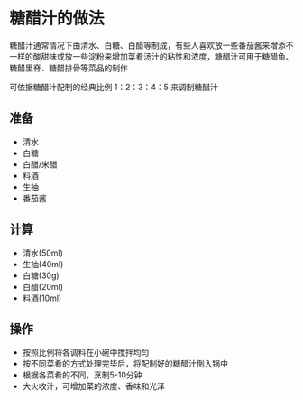 # 糖醋汁的做法

糖醋汁通常情况下由清水、白糖、白醋等制成，有些人喜欢放一些番茄酱来增添不一样的酸甜味或放一些淀粉来增加菜肴汤汁的粘性和浓度，糖醋汁可用于糖醋鱼、糖醋里脊、糖醋排骨等菜品的制作

可依据糖醋汁配制的经典比例 1：2：3：4：5 来调制糖醋汁

## 准备

* 清水
* 白糖
* 白醋/米醋
* 料酒
* 生抽
* 番茄酱

## 计算

* 清水(50ml)
* 生抽(40ml)
* 白糖(30g)
* 白醋(20ml)
* 料酒(10ml)
  
## 操作

* 按照比例将各调料在小碗中搅拌均匀
* 按不同菜肴的方式处理完毕后，将配制好的糖醋汁倒入锅中
* 根据各菜肴的不同，烹制5-10分钟
* 大火收汁，可增加菜的浓度、香味和光泽
